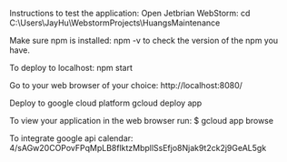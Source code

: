 Instructions to test the application:
Open Jetbrian WebStorm:
cd C:\Users\JayHu\WebstormProjects\HuangsMaintenance

Make sure npm is installed:
npm -v
to check the version of the npm you have.

To deploy to localhost:
npm start

Go to your web browser of your choice:
http://localhost:8080/

Deploy to google cloud platform
gcloud deploy app

To view your application in the web browser run:
  $ gcloud app browse

To integrate google api calendar:
4/sAGw20COPovFPqMpLB8flktzMbpllSsEfjo8Njak9t2ck2j9GeAL5gk